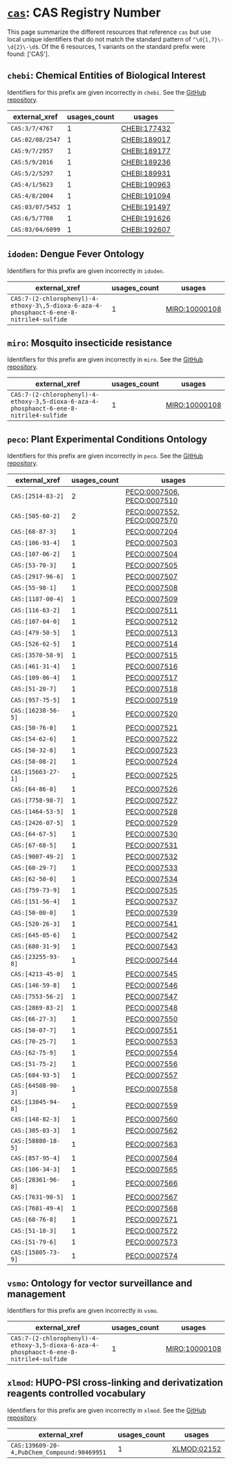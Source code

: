 # [`cas`](https://bioregistry.io/cas): CAS Registry Number

This page summarize the different resources that reference `cas`
but use local unique identifiers that do not match the standard pattern of
`^\d{1,7}\-\d{2}\-\d$`. Of the 6 resources,
1 variants on the standard prefix were found: ['CAS'].

## `chebi`: Chemical Entities of Biological Interest

Identifiers for this prefix are given incorrectly in `chebi`. See the [GitHub repository](https://github.com/ebi-chebi/ChEBI).

| external_xref    |   usages_count | usages                                                      |
|------------------|----------------|-------------------------------------------------------------|
| `CAS:3/7/4767`   |              1 | [CHEBI:177432](http://purl.obolibrary.org/obo/CHEBI_177432) |
| `CAS:02/08/2547` |              1 | [CHEBI:189017](http://purl.obolibrary.org/obo/CHEBI_189017) |
| `CAS:9/7/2957`   |              1 | [CHEBI:189177](http://purl.obolibrary.org/obo/CHEBI_189177) |
| `CAS:5/9/2016`   |              1 | [CHEBI:189236](http://purl.obolibrary.org/obo/CHEBI_189236) |
| `CAS:5/2/5297`   |              1 | [CHEBI:189931](http://purl.obolibrary.org/obo/CHEBI_189931) |
| `CAS:4/1/5623`   |              1 | [CHEBI:190963](http://purl.obolibrary.org/obo/CHEBI_190963) |
| `CAS:4/8/2004`   |              1 | [CHEBI:191094](http://purl.obolibrary.org/obo/CHEBI_191094) |
| `CAS:03/07/5452` |              1 | [CHEBI:191497](http://purl.obolibrary.org/obo/CHEBI_191497) |
| `CAS:6/5/7780`   |              1 | [CHEBI:191626](http://purl.obolibrary.org/obo/CHEBI_191626) |
| `CAS:03/04/6099` |              1 | [CHEBI:192607](http://purl.obolibrary.org/obo/CHEBI_192607) |

## `idoden`: Dengue Fever Ontology

Identifiers for this prefix are given incorrectly in `idoden`.

| external_xref                                                                            |   usages_count | usages                                                        |
|------------------------------------------------------------------------------------------|----------------|---------------------------------------------------------------|
| `CAS:7-(2-chlorophenyl)-4-ethoxy-3\,5-dioxa-6-aza-4-phosphaoct-6-ene-8-nitrile4-sulfide` |              1 | [MIRO:10000108](http://purl.obolibrary.org/obo/MIRO_10000108) |

## `miro`: Mosquito insecticide resistance

Identifiers for this prefix are given incorrectly in `miro`. See the [GitHub repository](https://github.com/VEuPathDB-ontology/MIRO).

| external_xref                                                                           |   usages_count | usages                                                        |
|-----------------------------------------------------------------------------------------|----------------|---------------------------------------------------------------|
| `CAS:7-(2-chlorophenyl)-4-ethoxy-3,5-dioxa-6-aza-4-phosphaoct-6-ene-8-nitrile4-sulfide` |              1 | [MIRO:10000108](http://purl.obolibrary.org/obo/MIRO_10000108) |

## `peco`: Plant Experimental Conditions Ontology

Identifiers for this prefix are given incorrectly in `peco`. See the [GitHub repository](https://github.com/Planteome/plant-experimental-conditions-ontology).

| external_xref      |   usages_count | usages                                                                                                                   |
|--------------------|----------------|--------------------------------------------------------------------------------------------------------------------------|
| `CAS:[2514-83-2]`  |              2 | [PECO:0007506](http://purl.obolibrary.org/obo/PECO_0007506), [PECO:0007510](http://purl.obolibrary.org/obo/PECO_0007510) |
| `CAS:[505-60-2]`   |              2 | [PECO:0007552](http://purl.obolibrary.org/obo/PECO_0007552), [PECO:0007570](http://purl.obolibrary.org/obo/PECO_0007570) |
| `CAS:[68-87-3]`    |              1 | [PECO:0007204](http://purl.obolibrary.org/obo/PECO_0007204)                                                              |
| `CAS:[106-93-4]`   |              1 | [PECO:0007503](http://purl.obolibrary.org/obo/PECO_0007503)                                                              |
| `CAS:[107-06-2]`   |              1 | [PECO:0007504](http://purl.obolibrary.org/obo/PECO_0007504)                                                              |
| `CAS:[53-70-3]`    |              1 | [PECO:0007505](http://purl.obolibrary.org/obo/PECO_0007505)                                                              |
| `CAS:[2917-96-6]`  |              1 | [PECO:0007507](http://purl.obolibrary.org/obo/PECO_0007507)                                                              |
| `CAS:[55-98-1]`    |              1 | [PECO:0007508](http://purl.obolibrary.org/obo/PECO_0007508)                                                              |
| `CAS:[1187-00-4]`  |              1 | [PECO:0007509](http://purl.obolibrary.org/obo/PECO_0007509)                                                              |
| `CAS:[116-63-2]`   |              1 | [PECO:0007511](http://purl.obolibrary.org/obo/PECO_0007511)                                                              |
| `CAS:[107-04-0]`   |              1 | [PECO:0007512](http://purl.obolibrary.org/obo/PECO_0007512)                                                              |
| `CAS:[479-50-5]`   |              1 | [PECO:0007513](http://purl.obolibrary.org/obo/PECO_0007513)                                                              |
| `CAS:[526-62-5]`   |              1 | [PECO:0007514](http://purl.obolibrary.org/obo/PECO_0007514)                                                              |
| `CAS:[3570-58-9]`  |              1 | [PECO:0007515](http://purl.obolibrary.org/obo/PECO_0007515)                                                              |
| `CAS:[461-31-4]`   |              1 | [PECO:0007516](http://purl.obolibrary.org/obo/PECO_0007516)                                                              |
| `CAS:[109-86-4]`   |              1 | [PECO:0007517](http://purl.obolibrary.org/obo/PECO_0007517)                                                              |
| `CAS:[51-20-7]`    |              1 | [PECO:0007518](http://purl.obolibrary.org/obo/PECO_0007518)                                                              |
| `CAS:[957-75-5]`   |              1 | [PECO:0007519](http://purl.obolibrary.org/obo/PECO_0007519)                                                              |
| `CAS:[16238-56-5]` |              1 | [PECO:0007520](http://purl.obolibrary.org/obo/PECO_0007520)                                                              |
| `CAS:[50-76-0]`    |              1 | [PECO:0007521](http://purl.obolibrary.org/obo/PECO_0007521)                                                              |
| `CAS:[54-62-6]`    |              1 | [PECO:0007522](http://purl.obolibrary.org/obo/PECO_0007522)                                                              |
| `CAS:[50-32-8]`    |              1 | [PECO:0007523](http://purl.obolibrary.org/obo/PECO_0007523)                                                              |
| `CAS:[58-08-2]`    |              1 | [PECO:0007524](http://purl.obolibrary.org/obo/PECO_0007524)                                                              |
| `CAS:[15663-27-1]` |              1 | [PECO:0007525](http://purl.obolibrary.org/obo/PECO_0007525)                                                              |
| `CAS:[64-86-8]`    |              1 | [PECO:0007526](http://purl.obolibrary.org/obo/PECO_0007526)                                                              |
| `CAS:[7758-98-7]`  |              1 | [PECO:0007527](http://purl.obolibrary.org/obo/PECO_0007527)                                                              |
| `CAS:[1464-53-5]`  |              1 | [PECO:0007528](http://purl.obolibrary.org/obo/PECO_0007528)                                                              |
| `CAS:[2426-07-5]`  |              1 | [PECO:0007529](http://purl.obolibrary.org/obo/PECO_0007529)                                                              |
| `CAS:[64-67-5]`    |              1 | [PECO:0007530](http://purl.obolibrary.org/obo/PECO_0007530)                                                              |
| `CAS:[67-68-5]`    |              1 | [PECO:0007531](http://purl.obolibrary.org/obo/PECO_0007531)                                                              |
| `CAS:[9007-49-2]`  |              1 | [PECO:0007532](http://purl.obolibrary.org/obo/PECO_0007532)                                                              |
| `CAS:[60-29-7]`    |              1 | [PECO:0007533](http://purl.obolibrary.org/obo/PECO_0007533)                                                              |
| `CAS:[62-50-0]`    |              1 | [PECO:0007534](http://purl.obolibrary.org/obo/PECO_0007534)                                                              |
| `CAS:[759-73-9]`   |              1 | [PECO:0007535](http://purl.obolibrary.org/obo/PECO_0007535)                                                              |
| `CAS:[151-56-4]`   |              1 | [PECO:0007537](http://purl.obolibrary.org/obo/PECO_0007537)                                                              |
| `CAS:[50-00-0]`    |              1 | [PECO:0007539](http://purl.obolibrary.org/obo/PECO_0007539)                                                              |
| `CAS:[520-26-3]`   |              1 | [PECO:0007541](http://purl.obolibrary.org/obo/PECO_0007541)                                                              |
| `CAS:[645-05-6]`   |              1 | [PECO:0007542](http://purl.obolibrary.org/obo/PECO_0007542)                                                              |
| `CAS:[680-31-9]`   |              1 | [PECO:0007543](http://purl.obolibrary.org/obo/PECO_0007543)                                                              |
| `CAS:[23255-93-8]` |              1 | [PECO:0007544](http://purl.obolibrary.org/obo/PECO_0007544)                                                              |
| `CAS:[4213-45-0]`  |              1 | [PECO:0007545](http://purl.obolibrary.org/obo/PECO_0007545)                                                              |
| `CAS:[146-59-8]`   |              1 | [PECO:0007546](http://purl.obolibrary.org/obo/PECO_0007546)                                                              |
| `CAS:[7553-56-2]`  |              1 | [PECO:0007547](http://purl.obolibrary.org/obo/PECO_0007547)                                                              |
| `CAS:[2869-83-2]`  |              1 | [PECO:0007548](http://purl.obolibrary.org/obo/PECO_0007548)                                                              |
| `CAS:[66-27-3]`    |              1 | [PECO:0007550](http://purl.obolibrary.org/obo/PECO_0007550)                                                              |
| `CAS:[50-07-7]`    |              1 | [PECO:0007551](http://purl.obolibrary.org/obo/PECO_0007551)                                                              |
| `CAS:[70-25-7]`    |              1 | [PECO:0007553](http://purl.obolibrary.org/obo/PECO_0007553)                                                              |
| `CAS:[62-75-9]`    |              1 | [PECO:0007554](http://purl.obolibrary.org/obo/PECO_0007554)                                                              |
| `CAS:[51-75-2]`    |              1 | [PECO:0007556](http://purl.obolibrary.org/obo/PECO_0007556)                                                              |
| `CAS:[684-93-5]`   |              1 | [PECO:0007557](http://purl.obolibrary.org/obo/PECO_0007557)                                                              |
| `CAS:[64508-90-3]` |              1 | [PECO:0007558](http://purl.obolibrary.org/obo/PECO_0007558)                                                              |
| `CAS:[13045-94-8]` |              1 | [PECO:0007559](http://purl.obolibrary.org/obo/PECO_0007559)                                                              |
| `CAS:[148-82-3]`   |              1 | [PECO:0007560](http://purl.obolibrary.org/obo/PECO_0007560)                                                              |
| `CAS:[305-03-3]`   |              1 | [PECO:0007562](http://purl.obolibrary.org/obo/PECO_0007562)                                                              |
| `CAS:[58880-18-5]` |              1 | [PECO:0007563](http://purl.obolibrary.org/obo/PECO_0007563)                                                              |
| `CAS:[857-95-4]`   |              1 | [PECO:0007564](http://purl.obolibrary.org/obo/PECO_0007564)                                                              |
| `CAS:[106-34-3]`   |              1 | [PECO:0007565](http://purl.obolibrary.org/obo/PECO_0007565)                                                              |
| `CAS:[28361-96-8]` |              1 | [PECO:0007566](http://purl.obolibrary.org/obo/PECO_0007566)                                                              |
| `CAS:[7631-90-5]`  |              1 | [PECO:0007567](http://purl.obolibrary.org/obo/PECO_0007567)                                                              |
| `CAS:[7681-49-4]`  |              1 | [PECO:0007568](http://purl.obolibrary.org/obo/PECO_0007568)                                                              |
| `CAS:[68-76-8]`    |              1 | [PECO:0007571](http://purl.obolibrary.org/obo/PECO_0007571)                                                              |
| `CAS:[51-18-3]`    |              1 | [PECO:0007572](http://purl.obolibrary.org/obo/PECO_0007572)                                                              |
| `CAS:[51-79-6]`    |              1 | [PECO:0007573](http://purl.obolibrary.org/obo/PECO_0007573)                                                              |
| `CAS:[15805-73-9]` |              1 | [PECO:0007574](http://purl.obolibrary.org/obo/PECO_0007574)                                                              |

## `vsmo`: Ontology for vector surveillance and management

Identifiers for this prefix are given incorrectly in `vsmo`.

| external_xref                                                                           |   usages_count | usages                                                        |
|-----------------------------------------------------------------------------------------|----------------|---------------------------------------------------------------|
| `CAS:7-(2-chlorophenyl)-4-ethoxy-3,5-dioxa-6-aza-4-phosphaoct-6-ene-8-nitrile4-sulfide` |              1 | [MIRO:10000108](http://purl.obolibrary.org/obo/MIRO_10000108) |

## `xlmod`: HUPO-PSI cross-linking and derivatization reagents controlled vocabulary

Identifiers for this prefix are given incorrectly in `xlmod`. See the [GitHub repository](https://github.com/HUPO-PSI/xlmod-CV).

| external_xref                               |   usages_count | usages                                                    |
|---------------------------------------------|----------------|-----------------------------------------------------------|
| `CAS:139609-20-4,PubChem_Compound:90469951` |              1 | [XLMOD:02152](http://purl.obolibrary.org/obo/XLMOD_02152) |

